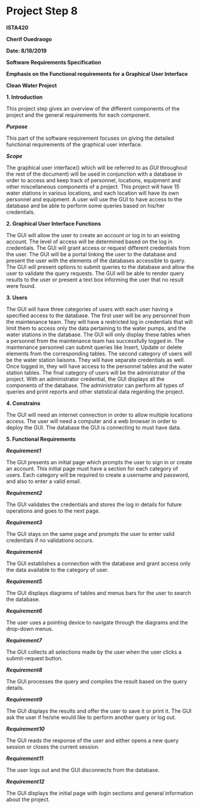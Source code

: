# Project Step 8

**ISTA420**

**Cherif Ouedraogo**

**Date: 8/18/2019**


**Software Requirements Specification**

**Emphasis on the Functional requirements for a Graphical User Interface**


**Clean Water Project**

**1. Introduction**


This project step gives an overview of the different components of the project and the general requirements for each component.

_**Purpose**_

This part of the software requirement focuses on giving the detailed functional requirements of the graphical user interface.

_**Scope**_

The graphical user interface() which will be referred to as *GUI* throughout the rest of the document) will be used in conjunction with a database in order to access and keep track of personnel, locations, equipment and other miscellaneous components of a project.
This project will have 15 water stations in various locations, and each location will have its own personnel and equipment.
A user will use the GUI to have access to the database and be able to perform some queries based on his/her credentials.

**2. Graphical User Interface Functions**

The GUI will allow the user to create an account or log in to an existing account. The level of access will be determined based on the log in credentials.
The GUI will grant access or request  different credentials from the user. 
The GUI will be a portal linking the user to the database and present the user with the elements of the databases accessible to query.
The GUI will present options to submit queries to the database and allow the user to validate the query requests. 
The GUI will be able to render query results to the user or present a text box informing the user that no result were found.

**3. Users**

The GUI will have three categories of users with each user having a specified access to the database.
The first user will be any personnel from the maintenance team. They will have a restricted log in credentials that will limit them to access only the data pertaining to the water pumps, and the water stations in the database. The GUI will only display these tables when a personnel from the maintenance team has successfully logged in. The maintenance personnel can submit queries like Insert, Update or delete elements from the corresponding tables.
The second category of users will be the water station liaisons. They will have  separate credentials as well. Once logged in, they will have access to the personnel tables and the water station tables.
The final category of users will be the administrator of the project. With an administrator credential, the GUI displays all the components of the database. The administrator can perform all types of queries and print reports and other statistical data regarding the project.

**4. Constrains**

The GUI will need an internet connection in order to allow multiple locations access.
The user will need a computer and a web browser in order to deploy the GUI.
The database the GUI is connecting to must have data.

**5. Functional Requirements**


_**Requirement1**_

The GUI presents an initial page which prompts the user to sign in or create an account.
This initial page must have a section for each category of users. Each category will be required to create a username and password, and also to enter a valid email.


_**Requirement2**_

The GUI validates the credentials and stores the log in details for future operations and goes to the next page.


_**Requirement3**_

The GUI stays on the same page and prompts the user to enter valid credentials if no validations occurs.


_**Requirement4**_

The GUI establishes a connection with the database and grant access only the data available to the category of user.


_**Requirement5**_

The GUI displays diagrams of tables and menus bars for the user to search the database.


_**Requirement6**_

The user uses a pointing device to navigate through the diagrams and the drop-down menus.


_**Requirement7**_

The GUI collects all selections made by the user when the user clicks a submit-request button.


_**Requirement8**_

The GUI processes  the query and compiles the result based on the query details.


_**Requirement9**_

The GUI displays the results and offer the user to save it or print it. The GUI ask the user if  he/she would like to perform another query or log out.


_**Requirement10**_

The GUI reads the response of the user and either opens a new query session or closes the current session.


_**Requirement11**_

The user logs out and the GUI disconnects from the database.


_**Requirement12**_

The GUI displays the initial page with login sections and general information about the project.

